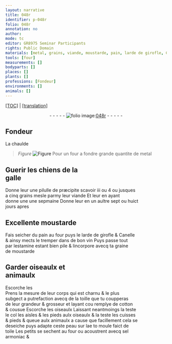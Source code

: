 ```yaml
---
layout: narrative
title: 048r
identifier: p-048r
folio: 048r
annotation: no
author:
mode: tc
editor: GR8975 Seminar Participants
rights: Public Domain
materials: [metal, grains, viande, moustarde, pain, larde de girofle, Canelle, vin, estamine, graine, de, toille, cotton, peau, toile, sel, armoniac]
tools: [four]
measurements: []
bodyparts: []
places: []
plants: []
professions: [Fondeur]
environments: []
animals: []
---
```


<p><a href="{{ site.baseurl }}/diplomatic/">[TOC]</a> | <a href="{{ site.baseurl }}/texts/p-048r_tl/" target="_blank">[translation]</a></p><div class="folio" align="center">- - - - - <a href="http://gallica.bnf.fr/ark:/12148/btv1b10500001g/f101.image" target="_blank"><img src="https://cu-mkp.github.io/2017-workshop-edition/assets/photo-icon.png" alt="folio image: " style="display:inline-block; margin-bottom:-3px;"/>048r</a> - - - - - </div>  
  

## <span class="pro">Fondeur</span>

 
La chaulde<br/> 
> *Figure*
> <a href="https://drive.google.com/open?id=0B9-oNrvWdlO5YXhXTUJpMk44eTQ" target="_blank"><img src="https://cu-mkp.github.io/GR8975-edition/assets/photo-icon.png" alt="Figure" style="display:inline-block; margin-bottom:-3px;"/></a>
 Pour un <span class="tl">four</span> a fondre grande quantite de <span class="m">metal</span>
 
 
  

## Guerir les chiens de la<br/> galle

 
Donne leur une pilulle de præcipite scavoir iii ou 4 ou jusques<br/> a cinq <span class="m">grains</span> mesle parmy leur <span class="m">viande</span> Et leur en ayant<br/> donne une une sepmaine Donne leur en un aultre sept ou huict<br/> jours apres
 
 
  

## Excellente <span class="m">moustarde</span>

 
Fais seicher du <span class="m">pain</span> au four puys le <span class="m">larde de girofle</span> & <span class="m">Canelle</span><br/> & ainsy mects le tremper dans de bon <span class="m">vin</span> Puys passe tout<br/> par l<span class="m">estamine</span> estant bien pile & lincorpore avecq ta <span class="m">graine</span><br/> <span class="m">de</span> <span class="m">moustarde</span>
 
 
  

## Garder oiseaulx et<br/> animaulx

 
<span class="del">Escorche les</span><br/> Prens la mesure de leur corps qui est charnu & le plus<br/> subgect a putrefaction avecq de la <span class="m">toille</span> que tu coupperas<br/> de leur grandeur & grosseur et layant <span class="del">cou</span> remplye de <span class="m">cotton</span><br/> & cousue Escorche les <span class="del">oiseaulx</span> Laissant neantmoings la teste<br/> le col les aisles & les pieds aulx oiseaulx & la teste les cuisses<br/> & pieds & queue aulx animaulx a cause que facillement cela se<br/> deseiche puys adapte ceste <span class="m">peau</span> sur lae <span class="del">to</span> moule faict de<br/> <span class="m">toile</span> Les petits se sechent au four ou acoustrent avecq <span class="m">sel</span><br/> <span class="m">armoniac</span> & 
 
